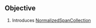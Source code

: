 ## Objective

1. Introduces [NormalizedSpanCollection](https://docs.microsoft.com/en-us/dotnet/api/microsoft.visualstudio.text.normalizedspancollection)





